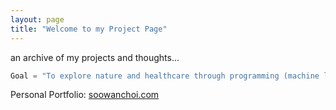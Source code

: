 ```yaml
---
layout: page
title: "Welcome to my Project Page"
---
```

an archive of my projects and thoughts...
```python
Goal = "To explore nature and healthcare through programming (machine learning)!"
```

Personal Portfolio: [soowanchoi.com](https://www.soowanchoi.com)
